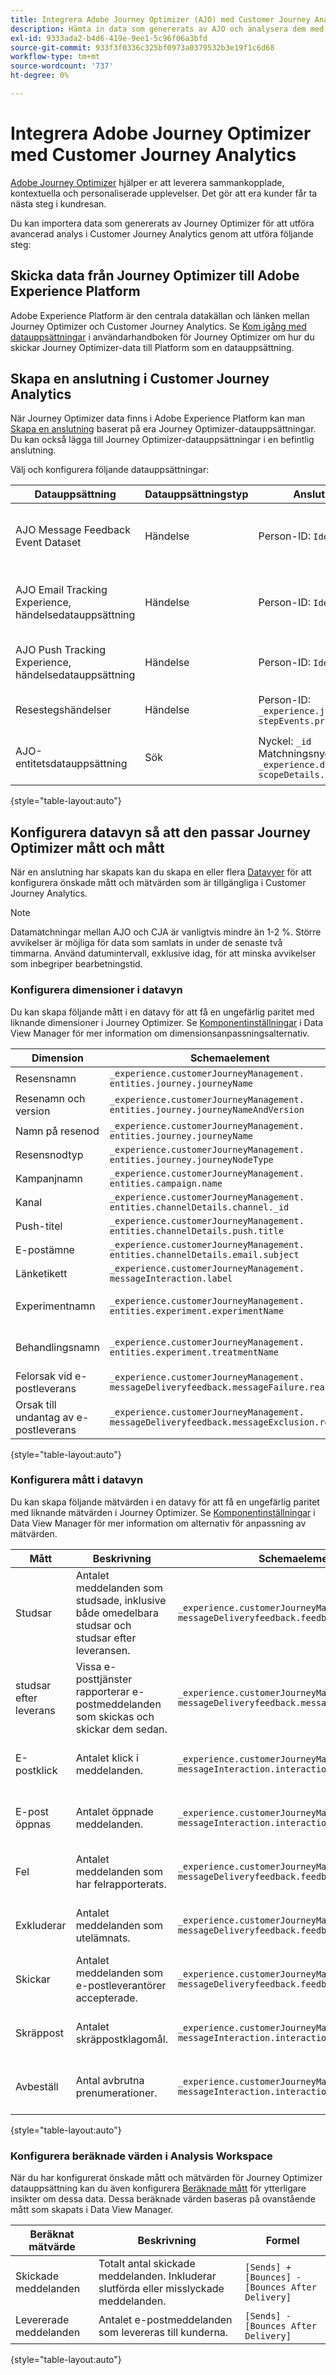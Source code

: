 ```yaml
---
title: Integrera Adobe Journey Optimizer (AJO) med Customer Journey Analytics (CJA)
description: Hämta in data som genererats av AJO och analysera dem med Analysis Workspace i CJA.
exl-id: 9333ada2-b4d6-419e-9ee1-5c96f06a3bfd
source-git-commit: 933f3f0336c325bf0973a0379532b3e19f1c6d68
workflow-type: tm+mt
source-wordcount: '737'
ht-degree: 0%

---
```


# Integrera Adobe Journey Optimizer med Customer Journey Analytics

[Adobe Journey Optimizer](https://experienceleague.adobe.com/docs/journey-optimizer/using/get-started/get-started.html) hjälper er att leverera sammankopplade, kontextuella och personaliserade upplevelser. Det gör att era kunder får ta nästa steg i kundresan.

Du kan importera data som genererats av Journey Optimizer för att utföra avancerad analys i Customer Journey Analytics genom att utföra följande steg:

## Skicka data från Journey Optimizer till Adobe Experience Platform

Adobe Experience Platform är den centrala datakällan och länken mellan Journey Optimizer och Customer Journey Analytics. Se [Kom igång med datauppsättningar](https://experienceleague.adobe.com/docs/journey-optimizer/using/data-management/datasets/get-started-datasets.html) i användarhandboken för Journey Optimizer om hur du skickar Journey Optimizer-data till Platform som en datauppsättning.

## Skapa en anslutning i Customer Journey Analytics

När Journey Optimizer data finns i Adobe Experience Platform kan man [Skapa en anslutning](/help/connections/create-connection.md) baserat på era Journey Optimizer-datauppsättningar. Du kan också lägga till Journey Optimizer-datauppsättningar i en befintlig anslutning.

Välj och konfigurera följande datauppsättningar:

| Datauppsättning | Datauppsättningstyp | Anslutningsinställningar | Beskrivning |
| --- | --- | --- | --- |
| AJO Message Feedback Event Dataset | Händelse | Person-ID: `IdentityMap` | Innehåller meddelandeleveranshändelser, t.ex.[!UICONTROL Sends]och[!UICONTROL Bounces]&#39;. |
| AJO Email Tracking Experience, händelsedatauppsättning | Händelse | Person-ID: `IdentityMap` | Innehåller e-postspårningshändelser som &#39;[!UICONTROL Opens]&#39;, &#39;[!UICONTROL Clicks]&#39;, och &#39;[!UICONTROL Unsubscribes]&#39;. |
| AJO Push Tracking Experience, händelsedatauppsättning | Händelse | Person-ID: `IdentityMap` | Innehåller push-spårningshändelser som &#39;[!UICONTROL App Launches]&#39;. |
| Resestegshändelser | Händelse | Person-ID: `_experience.journeyOrchestration.`<br>`stepEvents.profileID` | Innehåller händelser som visar vilka profiler som deltog i varje nod av resan. |
| AJO-entitetsdatauppsättning | Sök | Nyckel: `_id`<br>Matchningsnyckel: `_experience.decisioning.propositions.`<br>`scopeDetails.correlationID` | Innehåller klassificeringar som kopplar metadata för resa och kampanj till alla AJO-händelsedata. |

{style="table-layout:auto"}


## Konfigurera datavyn så att den passar Journey Optimizer mått och mått

När en anslutning har skapats kan du skapa en eller flera [Datavyer](/help/data-views/create-dataview.md) för att konfigurera önskade mått och mätvärden som är tillgängliga i Customer Journey Analytics.

>[!NOTE]
>
>Datamatchningar mellan AJO och CJA är vanligtvis mindre än 1-2 %. Större avvikelser är möjliga för data som samlats in under de senaste två timmarna. Använd datumintervall, exklusive idag, för att minska avvikelser som inbegriper bearbetningstid.


### Konfigurera dimensioner i datavyn

Du kan skapa följande mått i en datavy för att få en ungefärlig paritet med liknande dimensioner i Journey Optimizer. Se [Komponentinställningar](/help/data-views/component-settings/overview.md) i Data View Manager för mer information om dimensionsanpassningsalternativ.

| Dimension | Schemaelement | Komponentinställningar |
| --- | --- | --- |
| Resensnamn | `_experience.customerJourneyManagement.`<br>`entities.journey.journeyName` | Komponenttyp: Dimension |
| Resenamn och version | `_experience.customerJourneyManagement.`<br>`entities.journey.journeyNameAndVersion` | Komponenttyp: Dimension |
| Namn på resenod | `_experience.customerJourneyManagement.`<br>`entities.journey.journeyName` | Komponenttyp: Dimension |
| Resensnodtyp | `_experience.customerJourneyManagement.`<br>`entities.journey.journeyNodeType` | Komponenttyp: Dimension |
| Kampanjnamn | `_experience.customerJourneyManagement.`<br>`entities.campaign.name` | Komponenttyp: Dimension |
| Kanal | `_experience.customerJourneyManagement.`<br>`entities.channelDetails.channel._id` | Komponenttyp: Dimension |
| Push-titel | `_experience.customerJourneyManagement.`<br>`entities.channelDetails.push.title` | Komponenttyp: Dimension |
| E-postämne | `_experience.customerJourneyManagement.`<br>`entities.channelDetails.email.subject` | Komponenttyp: Dimension |
| Länketikett | `_experience.customerJourneyManagement.`<br>`messageInteraction.label` | Komponenttyp: Dimension |
| Experimentnamn | `_experience.customerJourneyManagement.`<br>`entities.experiment.experimentName` | Komponenttyp: Dimension<br>Kontextetiketter: Experimentationsexperiment |
| Behandlingsnamn | `_experience.customerJourneyManagement.`<br>`entities.experiment.treatmentName` | Komponenttyp: Dimension<br>Kontextetiketter: Experimentationsvariant |
| Felorsak vid e-postleverans | `_experience.customerJourneyManagement.`<br>`messageDeliveryfeedback.messageFailure.reason` | Komponenttyp: Dimension |
| Orsak till undantag av e-postleverans | `_experience.customerJourneyManagement.`<br>`messageDeliveryfeedback.messageExclusion.reason` | Komponenttyp: Dimension |

{style="table-layout:auto"}

### Konfigurera mått i datavyn

Du kan skapa följande mätvärden i en datavy för att få en ungefärlig paritet med liknande mätvärden i Journey Optimizer. Se [Komponentinställningar](/help/data-views/component-settings/overview.md) i Data View Manager för mer information om alternativ för anpassning av mätvärden.

| Mått | Beskrivning | Schemaelement | Komponentinställningar |
| --- | --- | --- | --- |
| Studsar | Antalet meddelanden som studsade, inklusive både omedelbara studsar och studsar efter leveransen. | `_experience.customerJourneyManagement.`<br>`messageDeliveryfeedback.feedbackStatus` | Komponenttyp: Mått<br>Inkludera exkluderingsvärden: Om något villkor uppfylls<br>Lika med: `bounce`, är lika med: `denylist` |
| studsar efter leverans | Vissa e-posttjänster rapporterar e-postmeddelanden som skickas och skickar dem sedan. | `_experience.customerJourneyManagement.`<br>`messageDeliveryfeedback.messageFailure.category` | Komponenttyp: Mått<br>Inkludera exkluderingsvärden: Lika med `async` |
| E-postklick | Antalet klick i meddelanden. | `_experience.customerJourneyManagement.`<br>`messageInteraction.interactionType` | Komponenttyp: Mått<br>Inkludera exkluderingsvärden: Lika med `click` |
| E-post öppnas | Antalet öppnade meddelanden. | `_experience.customerJourneyManagement.`<br>`messageInteraction.interactionType` | Komponenttyp: Mått<br>Inkludera exkluderingsvärden: Lika med `open` |
| Fel | Antalet meddelanden som har felrapporterats. | `_experience.customerJourneyManagement.`<br>`messageDeliveryfeedback.feedbackStatus` | Komponenttyp: Mått<br>Inkludera exkluderingsvärden: Lika med `error` |
| Exkluderar | Antalet meddelanden som utelämnats. | `_experience.customerJourneyManagement.`<br>`messageDeliveryfeedback.feedbackStatus` | Komponenttyp: Mått<br>Inkludera exkluderingsvärden: Lika med `exclude` |
| Skickar | Antalet meddelanden som e-postleverantörer accepterade. | `_experience.customerJourneyManagement.`<br>`messageDeliveryfeedback.feedbackStatus` | Komponenttyp: Mått<br>Inkludera exkluderingsvärden: Lika med `sent` |
| Skräppost | Antalet skräppostklagomål. | `_experience.customerJourneyManagement.`<br>`messageInteraction.interactionType` | Komponenttyp: Mått<br>Inkludera exkluderingsvärden: Lika med `spam_complaint` |
| Avbeställ | Antal avbrutna prenumerationer. | `_experience.customerJourneyManagement.`<br>`messageInteraction.interactionType` | Komponenttyp: Mått<br>Inkludera exkluderingsvärden: Lika med `unsubscribe` |

{style="table-layout:auto"}

### Konfigurera beräknade värden i Analysis Workspace

När du har konfigurerat önskade mått och mätvärden för Journey Optimizer datauppsättning kan du även konfigurera [Beräknade mått](/help/components/calc-metrics/calc-metr-overview.md) för ytterligare insikter om dessa data. Dessa beräknade värden baseras på ovanstående mått som skapats i Data View Manager.

| Beräknat mätvärde | Beskrivning | Formel |
| --- | --- | --- |
| Skickade meddelanden | Totalt antal skickade meddelanden. Inkluderar slutförda eller misslyckade meddelanden. | `[Sends] + [Bounces] - [Bounces After Delivery]` |
| Levererade meddelanden | Antalet e-postmeddelanden som levereras till kunderna. | `[Sends] - [Bounces After Delivery]` |

{style="table-layout:auto"}
